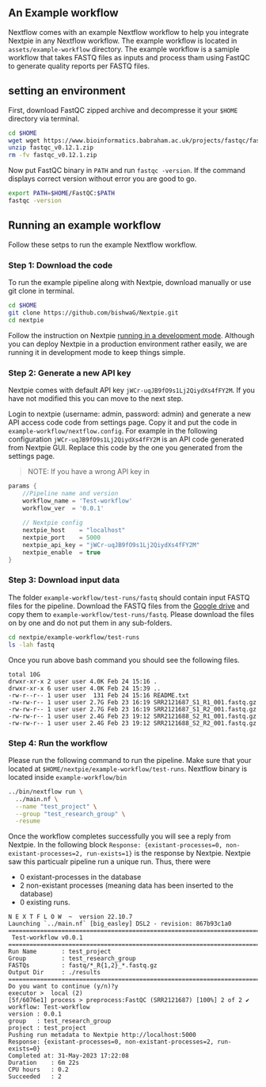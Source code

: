 ## An Example workflow

Nextflow comes with an example Nextflow workflow to help you integrate Nextpie in any Nextflow workflow. The example workflow is located in `assets/example-workflow` directory. The example workflow is a samiple workflow that takes FASTQ files as inputs and process tham using FastQC to generate quality reports per FASTQ files.

## setting an environment

First, download FastQC zipped archive and decompresse it your `$HOME` directory via terminal.

```bash
cd $HOME
wget wget https://www.bioinformatics.babraham.ac.uk/projects/fastqc/fastqc_v0.12.1.zip
unzip fastqc_v0.12.1.zip
rm -fv fastqc_v0.12.1.zip
```

Now put FastQC binary in `PATH` and run `fastqc -version`. If the command displays correct version without error you are good to go.

```bash
export PATH=$HOME/FastQC:$PATH
fastqc -version
```

## Running an example workflow

Follow these setps to run the example Nextflow workflow.


### Step 1: Download the code
To run the example pipeline along with Nextpie, download manually or use git clone in terminal.

```bash
cd $HOME
git clone https://github.com/bishwaG/Nextpie.git
cd nextpie
```

Follow the instruction on Nextpie [running in a development mode](deploy-python.md). Although you can deploy Nextpie in a production environment rather easily, we are running it in development mode to keep things simple.

### Step 2: Generate a new API key
Nextpie comes with default API key `jWCr-uqJB9fO9s1Lj2QiydXs4fFY2M`. If you have not modified this you can move to the next step.

Login to nextpie (username: admin, password: admin) and generate a new API access code code from settings page. Copy it and put the code in `example-workflow/nextflow.config`. For example in the following configuration `jWCr-uqJB9fO9s1Lj2QiydXs4fFY2M` is an API code generated from Nextpie GUI. Replace this code by the one you generated from the settings page.

> NOTE: If you have a wrong API key in 

```groovy
params {
	//Pipeline name and version
	workflow_name = 'Test-workflow'
	workflow_ver  = '0.0.1' 
	
	// Nextpie config
	nextpie_host    = "localhost"
	nextpie_port    = 5000
	nextpie_api_key = "jWCr-uqJB9fO9s1Lj2QiydXs4fFY2M"
	nextpie_enable  = true
}
```

### Step 3: Download input data

The folder `example-workflow/test-runs/fastq` should contain input FASTQ files for the pipeline. Download the FASTQ files from the [Google drive](https://drive.google.com/drive/folders/19PsQchNjhlfb_-USSse0Xpblh9ky76Sn) and copy them to  `example-workflow/test-runs/fastq`. Please download the files on by one and do not put them in any sub-folders.

```bash
cd nextpie/example-workflow/test-runs
ls -lah fastq
```

Once you run above bash command you should see the following files.
```
total 10G
drwxr-xr-x 2 user user 4.0K Feb 24 15:16 .
drwxr-xr-x 6 user user 4.0K Feb 24 15:39 ..
-rw-r--r-- 1 user user  131 Feb 24 15:16 README.txt
-rw-rw-r-- 1 user user 2.7G Feb 23 16:19 SRR2121687_S1_R1_001.fastq.gz
-rw-rw-r-- 1 user user 2.7G Feb 23 16:19 SRR2121687_S1_R2_001.fastq.gz
-rw-rw-r-- 1 user user 2.4G Feb 23 19:12 SRR2121688_S2_R1_001.fastq.gz
-rw-rw-r-- 1 user user 2.4G Feb 23 19:12 SRR2121688_S2_R2_001.fastq.gz
```

### Step 4: Run the workflow

Please run the following command to run the pipeline. Make sure that your located at `$HOME/nextpie/example-workflow/test-runs`. Nextflow binary is located inside `example-workflow/bin`

```bash
../bin/nextflow run \
  ../main.nf \
  --name "test_project" \
  --group "test_research_group" \
  -resume
```

Once the workflow completes successfully you will see a reply from Nextpie. In the following block `Response: {existant-processes=0, non-existant-processes=2, run-exists=1}` is the response by Nextpie. Nextpie saw this particualr pipeline run a unique run. Thus, there were

* 0 existant-processes in the database
* 2 non-existant processes (meaning data has been inserted to the database)
* 0 existing runs.


```
N E X T F L O W  ~  version 22.10.7
Launching `../main.nf` [big_easley] DSL2 - revision: 867b93c1a0
===============================================================================
 Test-workflow v0.0.1
===============================================================================
Run Name       : test_project
Group          : test_research_group
FASTQs         : fastq/*_R{1,2}_*.fastq.gz
Output Dir     : ./results
===============================================================================
Do you want to continue (y/n)?y
executor >  local (2)
[5f/6076e1] process > preprocess:FastQC (SRR2121687) [100%] 2 of 2 ✔
workflow: Test-workflow
version : 0.0.1
group   : test_research_group
project : test_project
Pushing run metadata to Nextpie http://localhost:5000
Response: {existant-processes=0, non-existant-processes=2, run-exists=0}
Completed at: 31-May-2023 17:22:08
Duration    : 6m 22s
CPU hours   : 0.2
Succeeded   : 2

```
